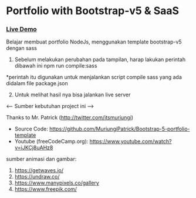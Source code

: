 # Portfolio with Bootstrap-v5 & SaaS

### [Live Demo](https://portfolio-company.netlify.app/)


Belajar membuat portfolio NodeJs, menggunakan template bootstrap-v5 dengan sass

1. Sebelum melakukan perubahan pada tampilan, harap lakukan perintah dibawah ini
npm run compile:sass

*perintah itu digunakan untuk menjalankan script compile sass yang ada didalam file package.json

2. Untuk melihat hasil nya bisa jalankan live server


<-- Sumber kebutuhan project ini -->

Thanks to Mr. Patrick (http://twitter.com/itsmuriungi)
- Source Code: https://github.com/MuriungiPatrick/Bootstrap-5-portfolio-template
- Youtube (freeCodeCamp.org): https://www.youtube.com/watch?v=iJKCj8uAHz8

sumber animasi dan gambar:
1. https://getwaves.io/
2. https://undraw.co/
3. https://www.manypixels.co/gallery
4. https://www.freepik.com/

